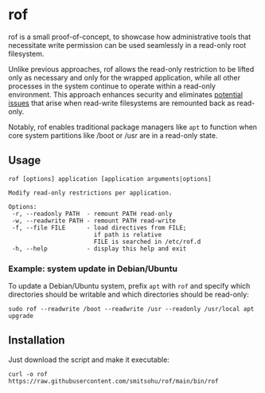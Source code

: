 # rof
rof is a small proof-of-concept, to showcase how administrative tools that necessitate write permission can be used seamlessly in a read-only root filesystem.

Unlike previous approaches, rof allows the read-only restriction to be lifted only as necessary and only for the wrapped application, while all other processes in the system continue to operate within a read-only environment. This approach enhances security and eliminates [potential][2] [issues][1] that arise when read-write filesystems are remounted back as read-only.

Notably, rof enables traditional package managers like `apt` to function when core system partitions like /boot or /usr are in a read-only state.

[1]: https://archive.is/49UnK
[2]: https://archive.is/0g5RJ

## Usage
```
rof [options] application [application arguments|options]

Modify read-only restrictions per application.

Options:
 -r, --readonly PATH  - remount PATH read-only
 -w, --readwrite PATH - remount PATH read-write
 -f, --file FILE      - load directives from FILE;
                        if path is relative
                        FILE is searched in /etc/rof.d
 -h, --help           - display this help and exit
```

### Example: system update in Debian/Ubuntu
To update a Debian/Ubuntu system, prefix `apt` with `rof` and specify which directories should be writable and which directories should be read-only:

`sudo rof --readwrite /boot --readwrite /usr --readonly /usr/local apt upgrade`

## Installation
Just download the script and make it executable:

`curl -o rof https://raw.githubusercontent.com/smitsohu/rof/main/bin/rof`
